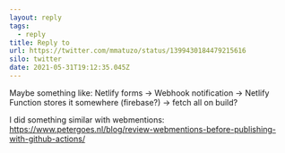 ```yaml
---
layout: reply
tags:
  - reply
title: Reply to
url: https://twitter.com/mmatuzo/status/1399430184479215616
silo: twitter
date: 2021-05-31T19:12:35.045Z
---
```

Maybe something like: Netlify forms -> Webhook notification -> Netlify Function stores it somewhere (firebase?) -> fetch all on build?

I did something similar with webmentions: https://www.petergoes.nl/blog/review-webmentions-before-publishing-with-github-actions/